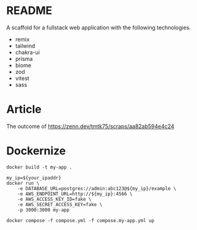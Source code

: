 # README
A scaffold for a fullstack web application with the following technologies.
* remix
* tailwind
* chakra-ui
* prisma
* biome
* zod
* vitest
* sass


# Article
The outcome of <https://zenn.dev/tmtk75/scraps/aa82ab594e4c24>

# Dockernize
```
docker build -t my-app .
```
```
my_ip=${your_ipaddr}
docker run \
    -e DATABASE_URL=postgres://admin:abc123@${my_ip}/example \
    -e AWS_ENDPOINT_URL=http://${my_ip}:4566 \
    -e AWS_ACCESS_KEY_ID=fake \
    -e AWS_SECRET_ACCESS_KEY=fake \
    -p 3000:3000 my-app
```
```
docker compose -f compose.yml -f compose.my-app.yml up
```
